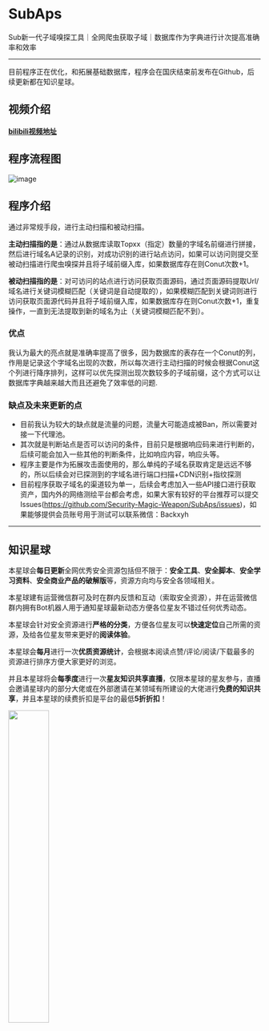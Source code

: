 # SubAps
Sub新一代子域嗅探工具｜全网爬虫获取子域｜数据库作为字典进行计次提高准确率和效率

----

目前程序正在优化，和拓展基础数据库，程序会在国庆结束前发布在Github，后续更新都在知识星球。

## 视频介绍
#### [bilibili视频地址](https://www.bilibili.com/video/BV1tG4y1W7E1/)

## 程序流程图

![image](https://tva1.sinaimg.cn/large/006y8mN6gy1h6towrjjwgj31hw0u0gp0.jpg)

## 程序介绍

通过非常规手段，进行主动扫描和被动扫描。

**主动扫描指的是**：通过从数据库读取Topxx（指定）数量的字域名前缀进行拼接，然后进行域名A记录的识别，对成功识别的进行站点访问，如果可以访问则提交至被动扫描进行爬虫嗅探并且将子域前缀入库，如果数据库存在则Conut次数+1。

**被动扫描指的是**：对可访问的站点进行访问获取页面源码，通过页面源码提取Url/域名进行关键词模糊匹配（关键词是自动提取的），如果模糊匹配到关键词则进行访问获取页面源代码并且将子域前缀入库，如果数据库存在则Conut次数+1，重复操作，一直到无法提取到新的域名为止（关键词模糊匹配不到）。

### 优点

我认为最大的亮点就是准确率提高了很多，因为数据库的表存在一个Conut的列，作用是记录这个字域名出现的次数，所以每次进行主动扫描的时候会根据Conut这个列进行降序排列，这样可以优先探测出现次数较多的子域前缀，这个方式可以让数据库字典越来越大而且还避免了效率低的问题.

### 缺点及未来更新的点

* 目前我认为较大的缺点就是流量的问题，流量大可能造成被Ban，所以需要对接一下代理池。
* 其次就是判断站点是否可以访问的条件，目前只是根据响应码来进行判断的，后续可能会加入一些其他的判断条件，比如响应内容，响应头等。
* 程序主要是作为拓展攻击面使用的，那么单纯的子域名获取肯定是远远不够的，所以后续会对已探测到的字域名进行端口扫描+CDN识别+指纹探测
* 目前程序获取子域名的渠道较为单一，后续会考虑加入一些API接口进行获取资产，国内外的网络测绘平台都会考虑，如果大家有较好的平台推荐可以提交Issues(https://github.com/Security-Magic-Weapon/SubAps/issues)，如果能够提供会员账号用于测试可以联系微信：Backxyh

----

## 知识星球

本星球会**每日更新**全网优秀安全资源包括但不限于：**安全工具**、**安全脚本**、**安全学习资料**、**安全商业产品的破解版**等，资源方向均与安全各领域相关。

本星球建有运营微信群可及时在群内反馈和互动（索取安全资源），并在运营微信群内拥有Bot机器人用于通知星球最新动态方便各位星友不错过任何优秀动态。

本星球会针对安全资源进行**严格的分类**，方便各位星友可以**快速定位**自己所需的资源，及给各位星友带来更好的**阅读体验**。

本星球会**每月**进行一次**优质资源统计**，会根据本阅读点赞/评论/阅读/下载最多的资源进行排序方便大家更好的浏览。

并且本星球将会**每季度**进行一次**星友知识共享直播**，仅限本星球的星友参与，直播会邀请星球内的部分大佬或在外部邀请在某领域有所建设的大佬进行**免费的知识共享**，并且本星球的续费折扣是平台的最低**5折折扣**！

<img src=https://tva1.sinaimg.cn/large/006y8mN6gy1h6tocodn91j30ku0bggm5.jpg width=40% />
